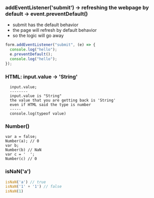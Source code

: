 
### addEventListener('submit') -> refreshing the webpage by default -> event.preventDefault()
- submit has the default behavior
- the page will refresh by default behavior
- so the logic will go away

```js
form.addEventListener("submit", (e) => {
  console.log("hello");
  e.preventDefault();
  console.log("hello");
});
```
### HTML: input.value  -> 'String'

```
  input.value;
  -------- 
  input.value is "String"
  the value that you are getting back is 'String'
  even if HTML said the type is number
  -----
  console.log(typeof value)
```

### Number()
```
var a = false;
Number(a); // 0
var b;
Number(b) // NaN
var c = '  ';
Number(c) // 0
```

### isNaN('a') 
```js
isNaN('a') // true
isNaN('1' + '1') // false
isNaN(1)
```